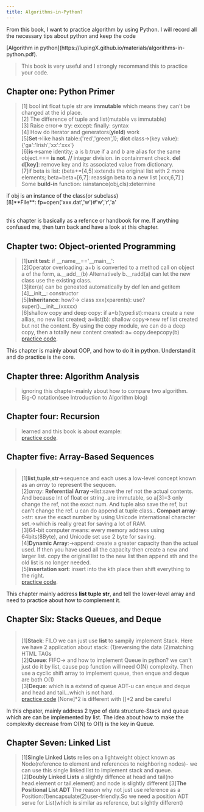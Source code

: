 ```yaml
---
title: Algorithms-in-Python?
---
```


<p class="lead"> From this book, I want to practice algorithm by using Python. I will record all the necessary tips about python and keep the code</p>
[Algorithm in python](https://lupingX.github.io/materials/algorithms-in-python.pdf).

>This book is very useful and I strongly recommand this to practice your code.

## Chapter one: **Python Primer**
>[1] bool int float tuple str are **immutable** which means they can't be changed at the id place.
<br>[2] The difference of tuple and list(mutable vs immutable)
<br>[3] Raise error=> try: except: finally: syntax
<br>[4] How do iterator and generators(**yield**) work
<br>[5]**Set**->like hash table:{'red','green',1}; **dict** class->(key value):{'ga':'Irish','xx':'xxx'}
<br>[6]**is**->same identity; a is b:true if a and b are alias for the same object.=== **is not**. **//** integer division. **in** containment check. **del d[key]**: remove key and
its  associated value from dictionary.
<br>[7]if beta is list: (beta+=[4,5]:extends the original list with 2 more elements; beta=beta+[6,7]: reassign beta to a new list [xxx,6,7]  )
<br>Some **build-in** function:
isinstance(obj,cls):determine <!DOCTYPE html>
<html>
<head>
    <title>Algorithms-in-Python?</title>
</head>
<body>

</body>
</html>if obj is an instance of the class(or subclass)
<br>[8]**File**: fp=open('xxx.dat','w')#'w','r','a'

<br>this chapter is basically as a refence or handbook for me. If anything confused me, then turn back and have a look at this chapter.

## Chapter two: **Object-oriented Programming**
>[1]**unit test**: if \_\_name__=='\_\_main\_\_':
<br>[2]Operator overloading: a+b is converted to a method call on object a of the form, a.\_\_add\_\_(b) Alternatively b.\_\_radd(a)
can let the new class use the existing class.
<br>[3]iter(a) can be geneated automatically by def len and getitem
<br>[4]\_\_init\_\_: constructor
<br>[5]**Inheritance**: how?-> class xxx(xparents): use? super().\_\_init\_\_(xxxxx)
<br>[6]shallow copy and deep copy: if a=b(type:list):means create a new allias, no new list created; a=list(b): shallow copy=>new ref list created
but not the content. By using the copy module, we can do a deep copy, then a totally new content created: a= copy.deepcopy(b) 
<br>[practice code](https://lupingX.github.io/materials/algorithm-in-python/chat2_test.py). 

This chapter is mainly about OOP, and how to do it in python. Understand it and do practice is the core.

## Chapter three: **Algorithm Analysis**
>ignoring this chapter-mainly about how to compare two algorithm. Big-O notation(see Introduction to Algorithm blog)

## Chapter four: **Recursion**
>learned and this book is about example:
<br>[practice code](https://lupingX.github.io/materials/algorithm-in-python/char4_disk_usage.py).

## Chapter five: **Array-Based Sequences**
><br>[1]**list**,**tuple**,**str**->sequence and each uses a low-level concept known as an *array* to represent the sequcen.
<br>[2]*array*: **Referential Array**->list:save the ref not the actual contents. And because Int of float or string..are immutable, so a[3]=3 only change the ref, not the exact num.
And tuple also save the ref, but can't change the ref. u can do append at tuple class..
**Compact array**->str: save the exact number by using Unicode international character set.->which is really great for saving a lot of RAM.
<br>[3]64-bit computer means: every memory address using 64bits(8Byte), and Unicode set use 2 byte for saving.
<br>[4]**Dynamic Array**:->append: create a greater capacity than the actual used. If then you have used all the capacity then create a new and larger list. copy the original list
to the new list then append sth and the old list is no longer needed.
<br>[5]**insertation sort**: insert into the kth place then shift everything to the right.
<br>[practice code](https://lupingX.github.io/materials/algorithm-in-python/char5_array.py).

This chapter mainly address **list tuple str**, and tell the lower-level array and need to practice about
how to complement it.

## Chapter Six: **Stacks Queues, and Deque**
><br>[1]**Stack**: FILO we can just use **list** to sampily implement Stack. Here we have 2 application about stack: (1)reversing the data (2)matching HTML TAGs
<br>[2]**Queue**: FIFO-> and how to implement Queue in python? we can't just do it by list, cause pop function will need O(N) complexity. Then use a cyclic shift array to implement queue, then enque and deque are both O(1)
<br>[3]**Deque**: which is a extend of queue ADT-u can enque and deque and  head and tail...which is not hard.
<br>[practice code](https://lupingX.github.io/materials/algorithm-in-python/queueADT.py) [None]\*2 is different with []\*2 and be careful

In this chpater, mainly address 2 type of data structure-Stack and queue which are can be implemented by list. The idea about how to make the complexity decrease from O(N) to O(1) is the key in Queue.

## Chapter Seven: **Linked List**
>[1]**Single Linked Lists** relies on a lightweight object known as Node(reference to element and references to neighboring nodes)- we can use this single linked list to implement stack and queue.
[2]**Doubly Linked Lists** a slightly diffence at head and tail(no head.element or tail.element) and node is slightly different
[3]**The Positional List ADT** The reason why not just use reference as a Position:(1)encapsulate(2)user-friendly.So we need a position ADT serve for List(which is similar as reference, but silghtly different)


